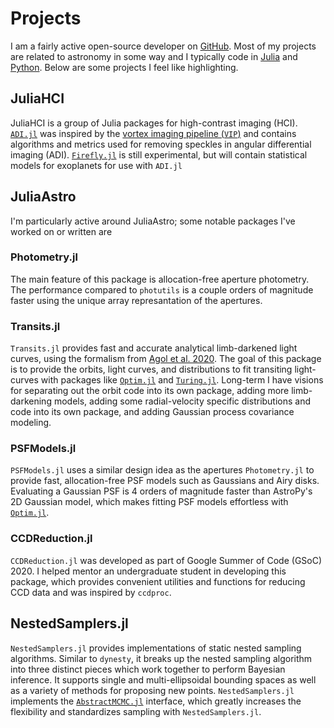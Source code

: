 # Projects

I am a fairly active open-source developer on [GitHub](https://github.com/mileslucas). Most of my projects are related to astronomy in some way and I typically code in [Julia](https://julialang.org) and [Python](https://www.python.org). Below are some projects I feel like highlighting.

## JuliaHCI <a href="https://github.com/JuliaHCI"><i class="fab fa-github"></i></a>

JuliaHCI is a group of Julia packages for high-contrast imaging (HCI). [`ADI.jl`](https://github.com/juliahci/ADI.jl) was inspired by the [vortex imaging pipeline (`VIP`)](https://github.com/vortex-exoplanet/vip) and contains algorithms and metrics used for removing speckles in angular differential imaging (ADI). [`Firefly.jl`](https://github.com/juliahci/Firefly.jl) is still experimental, but will contain statistical models for exoplanets for use with `ADI.jl`

## JuliaAstro <a href="https://juliaastro.github.io"><i class="fas fa-home"></i></a> <a href="https://github.com/JuliaAstro"><i class="fab fa-github"></i></a>

I'm particularly active around JuliaAstro; some notable packages I've worked on or written are

### Photometry.jl <a href="https://github.com/juliaastro/Photometry.jl"><i class="fab fa-github"></i></a>

The main feature of this package is allocation-free aperture photometry. The performance compared to `photutils` is a couple orders of magnitude faster using the unique array represantation of the apertures.

### Transits.jl <a href="https://github.com/juliaastro/Transits.jl"><i class="fab fa-github"></i></a>

`Transits.jl` provides fast and accurate analytical limb-darkened light curves, using the formalism from [Agol et al. 2020](https://ui.adsabs.harvard.edu/abs/2020AJ....159..123A/abstract). The goal of this package is to provide the orbits, light curves, and distributions to fit transiting light-curves with packages like [`Optim.jl`](https://github.com/julianlsolvers/Optim.jl) and [`Turing.jl`](https://github.com/turinglang/Turing.jl). Long-term I have visions for separating out the orbit code into its own package, adding more limb-darkening models, adding some radial-velocity specific distributions and code into its own package, and adding Gaussian process covariance modeling.

### PSFModels.jl <a href="https://github.com/juliaastro/PSFModels.jl"><i class="fab fa-github"></i></a>

`PSFModels.jl` uses a similar design idea as the apertures `Photometry.jl` to provide fast, allocation-free PSF models such as Gaussians and Airy disks. Evaluating a Gaussian PSF is 4 orders of magnitude faster than AstroPy's 2D Gaussian model, which makes fitting PSF models effortless with [`Optim.jl`](https://github.com/julianlsolvers/Optim.jl).

### CCDReduction.jl <a href="https://github.com/juliaastro/CCDReduction.jl"><i class="fab fa-github"></i></a>

`CCDReduction.jl` was developed as part of Google Summer of Code (GSoC) 2020. I helped mentor an undergraduate student in developing this package, which provides convenient utilities and functions for reducing CCD data and was inspired by `ccdproc`.

## NestedSamplers.jl <a href="https://github.com/turinglang/NestedSamplers.jl"><i class="fab fa-github"></i></a>

`NestedSamplers.jl` provides implementations of static nested sampling algorithms. Similar to `dynesty`, it breaks up the nested sampling algorithm into three distinct pieces which work together to perform Bayesian inference. It supports single and multi-ellipsoidal bounding spaces as well as a variety of methods for proposing new points. `NestedSamplers.jl` implements the [`AbstractMCMC.jl`](https://github.com/turinglang/AbstractMCMC.jl) interface, which greatly increases the flexibility and standardizes sampling with `NestedSamplers.jl`.
